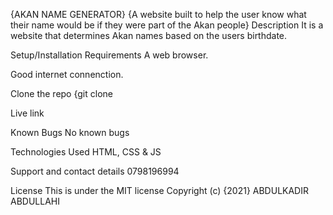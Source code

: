 {AKAN NAME GENERATOR}
{A website built to help the user know what their name would be if they were part of the Akan people}
Description
It is a website that determines Akan names based on the users birthdate.

Setup/Installation Requirements
A web browser.

Good internet connenction.

Clone the repo {git clone 

Live link 

Known Bugs 
No known bugs

Technologies Used
HTML, CSS & JS

Support and contact details
0798196994

License
This is under the MIT license Copyright (c) {2021} ABDULKADIR ABDULLAHI